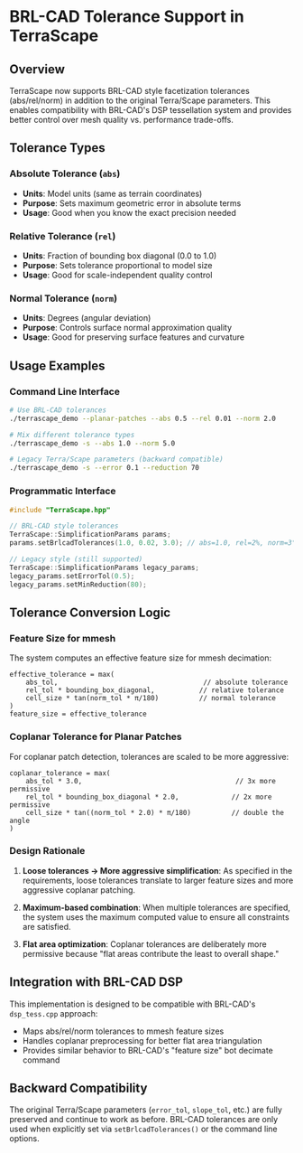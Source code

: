 # BRL-CAD Tolerance Support in TerraScape

## Overview

TerraScape now supports BRL-CAD style facetization tolerances (abs/rel/norm) in addition to the original Terra/Scape parameters. This enables compatibility with BRL-CAD's DSP tessellation system and provides better control over mesh quality vs. performance trade-offs.

## Tolerance Types

### Absolute Tolerance (`abs`)
- **Units**: Model units (same as terrain coordinates)
- **Purpose**: Sets maximum geometric error in absolute terms
- **Usage**: Good when you know the exact precision needed

### Relative Tolerance (`rel`) 
- **Units**: Fraction of bounding box diagonal (0.0 to 1.0)
- **Purpose**: Sets tolerance proportional to model size
- **Usage**: Good for scale-independent quality control

### Normal Tolerance (`norm`)
- **Units**: Degrees (angular deviation)  
- **Purpose**: Controls surface normal approximation quality
- **Usage**: Good for preserving surface features and curvature

## Usage Examples

### Command Line Interface

```bash
# Use BRL-CAD tolerances
./terrascape_demo --planar-patches --abs 0.5 --rel 0.01 --norm 2.0

# Mix different tolerance types
./terrascape_demo -s --abs 1.0 --norm 5.0

# Legacy Terra/Scape parameters (backward compatible)
./terrascape_demo -s --error 0.1 --reduction 70
```

### Programmatic Interface

```cpp
#include "TerraScape.hpp"

// BRL-CAD style tolerances
TerraScape::SimplificationParams params;
params.setBrlcadTolerances(1.0, 0.02, 3.0); // abs=1.0, rel=2%, norm=3°

// Legacy style (still supported)
TerraScape::SimplificationParams legacy_params;
legacy_params.setErrorTol(0.5);
legacy_params.setMinReduction(80);
```

## Tolerance Conversion Logic

### Feature Size for mmesh
The system computes an effective feature size for mmesh decimation:

```
effective_tolerance = max(
    abs_tol,                                    // absolute tolerance
    rel_tol * bounding_box_diagonal,           // relative tolerance 
    cell_size * tan(norm_tol * π/180)          // normal tolerance
)
feature_size = effective_tolerance
```

### Coplanar Tolerance for Planar Patches
For coplanar patch detection, tolerances are scaled to be more aggressive:

```
coplanar_tolerance = max(
    abs_tol * 3.0,                                      // 3x more permissive
    rel_tol * bounding_box_diagonal * 2.0,             // 2x more permissive
    cell_size * tan((norm_tol * 2.0) * π/180)          // double the angle
)
```

### Design Rationale

1. **Loose tolerances → More aggressive simplification**: As specified in the requirements, loose tolerances translate to larger feature sizes and more aggressive coplanar patching.

2. **Maximum-based combination**: When multiple tolerances are specified, the system uses the maximum computed value to ensure all constraints are satisfied.

3. **Flat area optimization**: Coplanar tolerances are deliberately more permissive because "flat areas contribute the least to overall shape."

## Integration with BRL-CAD DSP

This implementation is designed to be compatible with BRL-CAD's `dsp_tess.cpp` approach:

- Maps abs/rel/norm tolerances to mmesh feature sizes
- Handles coplanar preprocessing for better flat area triangulation  
- Provides similar behavior to BRL-CAD's "feature size" bot decimate command

## Backward Compatibility

The original Terra/Scape parameters (`error_tol`, `slope_tol`, etc.) are fully preserved and continue to work as before. BRL-CAD tolerances are only used when explicitly set via `setBrlcadTolerances()` or the command line options.